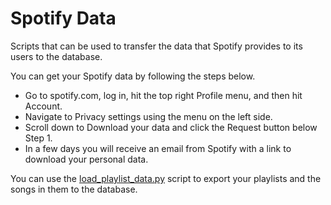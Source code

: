 # Spotify Data

Scripts that can be used to transfer the data that Spotify provides to its users to the database. 

You can get your Spotify data by following the steps below.

- Go to spotify.com, log in, hit the top right Profile menu, and then hit Account.
- Navigate to Privacy settings using the menu on the left side.
- Scroll down to Download your data and click the Request button below Step 1.
- In a few days you will receive an email from Spotify with a link to download your personal data.

You can use the [load_playlist_data.py](https://github.com/uckocaman/spotify_data/blob/main/Playlist%20Scripts/load_playlist_data.py) script to export your playlists and the songs in them to the database.


